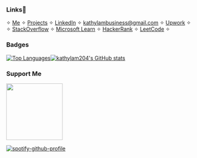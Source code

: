 ### Links📎
✧ <a href= "https://kathylam204.github.io/">Me</a> ✧ <a href= "https://github.com/kathylam204/project-listing">Projects</a> ✧ <a href= "https://www.linkedin.com/in/klam204">LinkedIn</a> ✧ <a href= "mailto: kathylambusiness@gmail.com">kathylambusiness@gmail.com</a> ✧ <a href="https://www.upwork.com/freelancers/~014119e04e76a369c4?viewMode=1">Upwork</a> ✧  <br>
✧ <a href="https://www.stackoverflow.com/users/26828098">StackOverflow</a> ✧ <a href="https://learn.microsoft.com/en-us/users/klam204/?tab=tab-learning-paths">Microsoft Learn</a> ✧ <a href="https://www.hackerrank.com/kathylam2001">HackerRank</a> ✧ <a href="https://www.leetcode.com/gtzxkj0fay">LeetCode</a> ✧ 

### Badges
<a href="https://github.com/kathylam204" align="left"><img src="https://github-readme-stats.vercel.app/api/top-langs/?username=kathylam204&langs_count=10&title_color=0891b2&text_color=ffffff&icon_color=0891b2&bg_color=1c1917&hide_border=true&locale=en&custom_title=Top%20%Languages" alt="Top Languages" /><a href="http://www.github.com/kathylam204"><img src="https://github-readme-stats.vercel.app/api?username=kathylam204&show_icons=true&hide=&count_private=true&title_color=0891b2&text_color=ffffff&icon_color=0891b2&bg_color=1c1917&hide_border=true&show_icons=true" alt="kathylam204's GitHub stats" /></a>
</a>

### Support Me
<a href="https://www.ko-fi.com/daisynefi"><img src="https://storage.ko-fi.com/cdn/kofi2.png?v=3" width="150"/></a>

[![spotify-github-profile](https://spotify-github-profile.kittinanx.com/api/view?uid=cutechibi204&cover_image=true&theme=compact&show_offline=false&background_color=000000&interchange=true)](https://spotify-github-profile.kittinanx.com/api/view?uid=cutechibi204&redirect=true)
